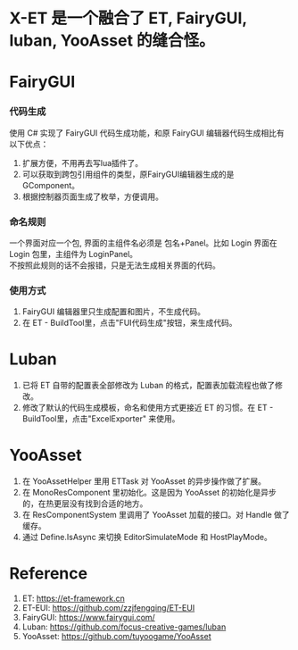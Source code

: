 # X-ET 是一个融合了 ET, FairyGUI, luban, YooAsset 的缝合怪。

# FairyGUI
### 代码生成
使用 C# 实现了 FairyGUI 代码生成功能，和原 FairyGUI 编辑器代码生成相比有以下优点：
1. 扩展方便，不用再去写lua插件了。
2. 可以获取到跨包引用组件的类型，原FairyGUI编辑器生成的是GComponent。
3. 根据控制器页面生成了枚举，方便调用。  

### 命名规则  
一个界面对应一个包, 界面的主组件名必须是 包名+Panel。比如 Login 界面在 Login 包里，主组件为 LoginPanel。  
不按照此规则的话不会报错，只是无法生成相关界面的代码。

### 使用方式
1. FairyGUI 编辑器里只生成配置和图片，不生成代码。
2. 在 ET - BuildTool里，点击"FUI代码生成"按钮，来生成代码。

# Luban
1. 已将 ET 自带的配置表全部修改为 Luban 的格式，配置表加载流程也做了修改。
2. 修改了默认的代码生成模板，命名和使用方式更接近 ET 的习惯。在 ET - BuildTool里，点击"ExcelExporter" 来使用。

# YooAsset
1. 在 YooAssetHelper 里用 ETTask 对 YooAsset 的异步操作做了扩展。
2. 在 MonoResComponent 里初始化。这是因为 YooAsset 的初始化是异步的，在热更层没有找到合适的地方。
3. 在 ResComponentSystem 里调用了 YooAsset 加载的接口。对 Handle 做了缓存。
4. 通过 Define.IsAsync 来切换 EditorSimulateMode 和 HostPlayMode。

# Reference
1. ET: https://et-framework.cn
2. ET-EUI: https://github.com/zzjfengqing/ET-EUI
3. FairyGUI: https://www.fairygui.com/
4. Luban: https://github.com/focus-creative-games/luban
5. YooAsset: https://github.com/tuyoogame/YooAsset